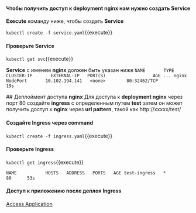 #### Чтобы получить доступ к **deployment nginx** нам нужно создать **Service**

**Execute** команду ниже, чтобы создать **Service**

`kubectl create -f service.yaml`{{execute}}

#### Проверьте **Service**
`kubectl get svc`{{execute}}

**Service** с именем **nginx** должен быть указан ниже
`
NAME       TYPE           CLUSTER-IP       EXTERNAL-IP   PORT(S)                  AGE
...
nginx      NodePort       10.102.194.141   <none>        80:32462/TCP                 19s
`

## Деплоймент доступа **nginx**
Для доступа к **deployment nginx** через порт 80 создайте **ingress** с определенным путем **test**
затем он может получить доступ к **nginx** через **url pattern**, такой как
http://xxxxx/test/

#### Создайте **Ingress** через **command**
`kubectl create -f ingress.yaml`{{execute}}


#### Проверьте Ingress
`kubectl get ingress`{{execute}}

`
NAME           HOSTS   ADDRESS   PORTS   AGE
test-ingress   *                 80      53s
`

#### Доступ к приложению после деплоя **Ingress**

[Access Application](https://[[HOST_SUBDOMAIN]]-80-[[KATACODA_HOST]].environments.katacoda.com/test/)

